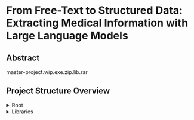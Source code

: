 # From Free-Text to Structured Data: Extracting Medical Information with Large Language Models

## Abstract
master-project.wip.exe.zip.lib.rar

## Project Structure Overview
<details>
<summary>
Root
</summary>
<details>
<summary><b>data/</b>: Dataset labeling</summary>

* **corrected/**: The manually labeled data from *batch* in separated JSON form.
* **auto_labeled**: The remainder of the dataset, automatically marked by an LLM.
* **large_batch/**: The raw unlabeled dataset with a *labeled_ids.json* keeping track of what has been manually labeled/*corrected*.
* **example_batch/**: Small sample of pathology reports (missing 'klinisk' info).
* **test_data/**: The labeled test data from *example_batch*, used for initial development.
* **label_data.py** Initial, simple cmd line program that takes user input and generates labeled data.
* **convert_dataset.py** Simple script that converts folder of JSONs to a JSONL file.
</details>

<details>
<summary><b>data_model/</b>: Data Model creation based on the <a href="/data_model/strukturert-rekvisisjon-og-svarrapport-for-patologirapportering-0.76.xlsx">pathology spreadsheet</a></summary>

* **generate_data_model.py**: Fill in each model *struct* where every entry gets a *null* "value" field and enum definitions are filled in using the enum.
* **struct/**: Containing all the base field for every report type and metadata with reference strings to enums such as *"REF_ENUM;Lokasjon"*.
* **enum/**: Contains all enum definitions.
* **figure/**: Combining the full data model and representing it as a more readable svg figure.
* **out/**: Output directory of the filled model *struct*
</details>

<details>
<summary><b>utils/</b>: Definitions and help functions.</summary>

- **enums.py**: Containing enum definitions mappings for model and report type.
- **token_constraints.py**: Generation constraints for stopping auto regressive models and finding allowed unmask tokens for the encoder model.
- **file_loader.py**: Helping functions for handling JSON and text files.
</details>

- **config.py**: Definitions of the used HuggingFace models. *Change the `MODELS_DICT` if you want to eval or train a different HuggingFace model.*
- **model_loader.py**: ModelLoader class for managing loading and generating output from the models.
- **model_strategy.py**: Containing model architecture specific logic for encoder, decoder and encoder-decoder models.
- **dataset_loader.py**: Loads the labeled JSON data, creates a prompt for every field in the JSON and stores it as a *HuggingFace Dataset*. Also finds all the unique enum definitions in the dataset which will be added as separate tokens.
- **model_train.py**: Training script that adds enum definitions as new tokens and trains/fine-tunes the models based on their architecture.
- **server.py**: Simple Flask API for using the models with POST requests. Request paths such as "/load_model" and "/generate".
- **tests/**: Folder containing *pytest* unit tests


</details>

<details>
<summary>
Libraries
</summary>
<ul>
  <li><strong>Backend</strong>
    <ul>
      <li><em>LLM:</em>
        <a href="https://pytorch.org/get-started/locally/" target="_blank">torch (cuda)</a>,
        <a href="https://pypi.org/project/transformers/" target="_blank">Transformers</a>,
        <a href="https://pypi.org/project/datasets/" target="_blank">datasets</a>,
        <a href="https://pypi.org/project/accelerate/" target="_blank">accelerate</a>,
        <a href="https://pypi.org/project/peft/" target="_blank">peft</a>
      </li>
      <li><em>API:</em> <a href="https://pypi.org/project/Flask/" target="_blank">Flask</a></li>
      <li><em>Testing:</em> <a href="https://pypi.org/project/pytest/" target="_blank">pytest</a></li>
    </ul>
  </li>
  <li><strong>Frontend</strong>
    <ul>
      <li><a href="https://react.dev/" target="_blank">React</a> + <a href="https://vitejs.dev/" target="_blank">Vite</a> + <a href="https://www.typescriptlang.org/" target="_blank">TypeScript</a></li>
      <li><a href="https://mswjs.io/" target="_blank">MSW</a> for API mocking</li>
    </ul>
  </li>
</ul>



## Installation

#### Prerequisites:
1. Install [Python](https://www.python.org/downloads/)
2. Install [Cargo](https://doc.rust-lang.org/cargo/getting-started/installation.html)
    - Unix: `curl https://sh.rustup.rs -sSf | sh
`
    - Win: https://win.rustup.rs/

Setup virtual env:
1. `python -m venv venv`

    a. `venv\Scripts\activate` for Windows
    
    b. `source venv/bin/activate` for Unix

Install dependencies:

2. `pip install -r requirements.txt --index-url https://download.pytorch.org/whl/cu118 --extra-index-url https://pypi.org/simple` for CUDA for GPU support. Newer/other CUDA versions: `https://pytorch.org/get-started/locally/`

#### Web app:

Prerequisites:
- [Node.js](https://nodejs.org/en)

Configuration:
- If hosting the API server on a seperate machine than the Web App, add an environment file `Frontend/.env`, with value:
  VITE_API_BASE_URL=http(s)://API_SERVER_ADDRESS:PORT_NUMBER


Install dependencies:
- `cd Frontend`
- `npm install`

Host dev:
- `npm run dev`
- Run `python server.py` for LLM API Backend


## How to Auto Label, Train and Evaluate:

#### Configuration:
To use models from HuggingFace which require accepting terms of service, are private, or to publish the fine-tuned models, you need to create a `.env` file containing your HuggingFace username and an [access token](https://huggingface.co/settings/tokens). 

See [`example.env`](example.env) for the correct format.

### Auto Script

Use [train_and_eval.sh](train_and_eval.sh) to install requirements with CUDA Torch. It will then Auto Label, Train and Evaluate all the models.

#### Auto Label
Use an LLM to auto label the remainder of the dataset:
`python model_auto_label.py`

You can change the model name
The generated training dataset will be in `data/auto_labeled/`

#### Train
To train all the models marked as `is_fine_tuning` set to `True` and use the Auto labeled dataset as training data.


#### Eval
Will use the manually labeled dataset to evaluate all the models and create [eval_results.json](eval_results.json) and figures placed in `figures/eval` 


## Structured Data Model
The data model is based upon the [strukturert-rekvisisjon-og-svarrapport-for-patologirapportering-0.76.xlsx](data_model/strukturert-rekvisisjon-og-svarrapport-for-patologirapportering-0.76.xlsx) spreadsheet. 
Info of the different fields can be found inside the spreadsheet as well as [Here](https://www.kreftregisteret.no/screening/tarmscreening/for-helsepersonell/kvalitetsmanual/kapittel-11-laboratorieprosedyre-for-patologitjenesten).

Since many of these required fields use predefined enum values they are being defined globally and by using "references" inside the JSON, the python script replaces the enum with its possible values. This allows for reuse as well as more readability.
The final generated data models can be found in the `model/out` folder. 
Resulting in data models for clinical, macroscopic and microscopic analysis reports.

The generated data models have a "value" field which is set to null. This is going to be given to the LLM along with the prose text for each reporting step (clinical, macroscopic, microscopic).

## UML Diagram of Structured Model
The figure is generated using [omute.net](https://omute.net/editor) [[git]](https://github.com/AykutSarac/jsoncrack.com).
This is a simplified figure where some enum values are grouped and "id" and "value": null is removed for readability.
![UML of Structured Data Model](data_model/figure/data_model_figure.svg)

## Data Collection Process
Data extraction will start after approval, early 2025.

![Data Collection](figures/LLM.Overview.drawio.svg)

## Data Labeling
The labeling program takes in a prose text containing either *klinisk*, *makroskopisk* or *microskopisk* text.
The text content determines which of the data model for the different report types should be used.
The text is then mapped to the corresponding data model, in a one to many relationship. 
As seen in the example text below, a single report can contain multiple glass samples with different attributes, hence requiring a multiplicity relationship:
```js
//`data/example_batch/case_1_makro.txt`:
3 glass, merket 1 - 3
 1: 4  gryn i #1
 2: 3  gryn i #2
 3: 7  gryn i #3
```
Every field for the respective data model type is then prompted to be filled out by the user based on the glass number.
The metadata contains the report type, the total glass number in the text and the glass number of which is currently being filled out.

The resulting labeled data is then stored in a JSON with the fields:
- *input_text* | The original information text.
- *target_json* | The "correctly" labeled out JSON that the model will try to replicate. 
- *metadata_json* | The report type, total amount of glass containers in the original *input_text* as well as the number corresponding to the filled out *target_json*. (1-indexed)

![Labeling program flow](figures/Labeling.drawio.svg)

## Dataset Creation
One thing to keep in mind is that the LLMs used have a limited context window sizes and max lengths. 
Since some of the data models, namely the microscopic data model contain a lot of different enum values.
Strategies to mitigate this include removing non-critical fields such as "is_required" from the model and splitting up each prompts into multiple.
Other models with larger context length might be used to prevent this issue, but with higher resource usage since attention generally scales quadratically with sequence length.
Furthermore, the availability of such open source models and which are pre-trained on norwegian makes it out of scope for this project.

After using improved test data the spitting of prompts seems necessary. 
Now each JSON entry in the model is prompted individually instead of the whole model template per prompt.
This increases initial dataset creation complexity, but allows for more flexibility and allows for injecting and requesting specific fields.
This feature was later used to inject metadata info into the training data for allowing to extract things like report type and total glass containers.


## Training / Fine-tuning Process
The project will focus on using open source models that already have been trained to understand natural language. Since this project involves analyzing medical journal texts which contains prose written in norwegian, more specialized trained models will be used. Namely some of the norwegian trained models by the [Language Technology Group (University of Oslo) on HuggingFace](https://huggingface.co/ltg).

These models will be fine-tuned to extract medical information from the medical prose text and fill out the `null` fields from a JSON formatted data model. 
The models result will be compared with a pre-filled correct labeled data model corresponding to the given input.
The model will then use back-propagation to adjust its weights by using the calculated loss.

An overview of how the dataset is structured, along with training and the evaluation process:

![Training overview](figures/LLM.DataFlow.drawio.svg)

### Tokenization
Just before the training/fine-tuning process begins, new tokens from the dataset are added to the tokenizer.
The added tokens are enum values that can be used by the model to fill out the JSON.
By making each enum a single word token it makes it possible for the encoder model to unmask the value without having the token being split up into multiple tokens.
It also simplifies the process of allowing certain tokens as the `enum` field that specifies which values are allowed in the `value` field since each token will have a single dedicated id.
The model's embeddings (and classifier manual fix for ltg encoder/encoder-decoder) are resized to fit the new tokens.

### Restricted tokens
By reducing the possible allowed tokens the model can produce, the chances that an invalid token is generated is reduced.
This is done by setting the score values for the non allowed tokens to -inf, when unmasking for encoder models and by using a `LogitsProcessor` for autoregressive models (encoder-decoder & decoder). 
This `LogitsProcessor` triggers when the `value` field, a `:` and a `"` is generated.
The constrainted `LogitsProcessor` also force closes the `"` and generates a `}` which will stop the generation due to the `StoppingCriteria`. (See `token_constraints.py` for full implementation)

### Encoder 
- Masked learning
- Limitation: *Single token restriction*

### Decoder
- Casual learning
- Prompt engineering; Starter tokens
- Masked attention

### Encoder-Decoder
- Sequence to Sequence
- Only output a single JSON field to save tokens.

## Evaluation of Models
- Separate from training
- TODO: Evaluation metrics presented as graphical, tables etc.

## Investigate
- Encoder: 
    * Extra label specific masked training
    * One mask to many tokens. (String comments etc)
- Create simple frontend UI to illustrate the use of the server.py API and to implement labeling correction (feedback loop).